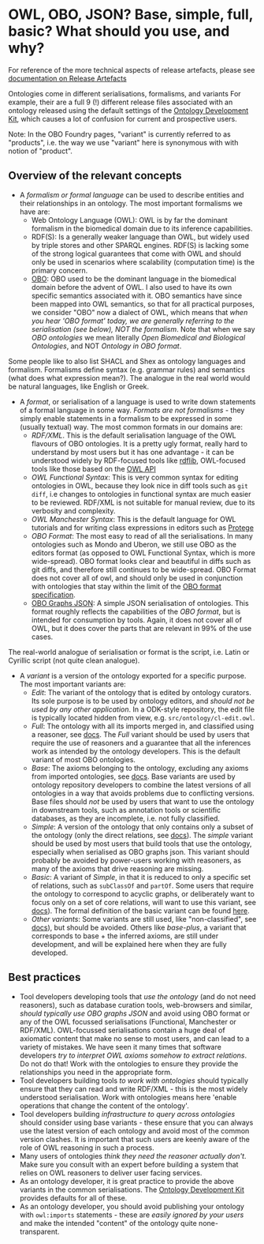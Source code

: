 # OWL, OBO, JSON? Base, simple, full, basic? What should you use, and why?

For reference of the more technical aspects of release artefacts, please see [documentation on Release Artefacts](../reference/release-artefacts.md)

Ontologies come in different serialisations, formalisms, and variants For example, their are a full 9 (!) different release files associated with an ontology released using the default settings of the [Ontology Development Kit](../reference/glossary.md), which causes a lot of confusion for current and prospective users.

Note: In the OBO Foundry pages, "variant" is currently referred to as "products", i.e. the way we use "variant" here is synonymous with with notion of "product".

## Overview of the relevant concepts

- A *formalism or formal language* can be used to describe entities and their relationships in an ontology. The most important formalisms we have are:
    - Web Ontology Language (OWL): OWL is by far the dominant formalism in the biomedical domain due to its inference capabilities.
    - RDF(S): Is a generally weaker language than OWL, but widely used by triple stores and other SPARQL engines. RDF(S) is lacking some of the strong logical guarantees that come with OWL and should only be used in scenarios where scalability (computation time) is the primary concern.
    - [OBO](https://owlcollab.github.io/oboformat/doc/obo-syntax.html): OBO used to be the dominant language in the biomedical domain before the advent of OWL. I also used to have its own specific semantics associated with it. OBO semantics have since been mapped into OWL semantics, so that for all practical purposes, we consider "OBO" now a dialect of OWL, which means that _when you hear 'OBO format' today, we are generally referring to the  serialisation (see below), NOT the formalism_. Note that when we say _OBO ontologies_ we mean literally _Open Biomedical and Biological Ontologies_, and NOT _Ontology in OBO format_.

Some people like to also list SHACL and Shex as ontology languages and formalism. Formalisms define syntax (e.g. grammar rules) and semantics (what does what expression mean?). The analogue in the real world would be natural languages, like English or Greek.

- A *format*, or serialisation of a language is used to write down statements of a formal language in some way. _Formats are not formalisms_ - they simply enable statements in a formalism to be expressed in some (usually textual) way. The most common formats in our domains are:
    - *RDF/XML*. This is the default serialisation language of the OWL flavours of OBO ontologies. It is a pretty ugly format, really hard to understand by most users but it has one advantage - it can be understood widely by RDF-focused tools like [rdflib](../reference/glossary.md), OWL-focused tools like those based on the [OWL API](../reference/glossary.md)
    - *OWL Functional Syntax*: This is very common syntax for editing ontologies in OWL, because they look nice in diff tools such as `git diff`, i.e changes to ontologies in functional syntax are much easier to be reviewed. RDF/XML is not suitable for manual review, due to its verbosity and complexity.
    - *OWL Manchester Syntax*: This is the default language for OWL tutorials and for writing class expressions in editors such as [Protege](../reference/glossary.md)
    - *OBO Format*: The most easy to read of all the serialisations. In many ontologies such as Mondo and Uberon, we still use OBO as the editors format (as opposed to OWL Functional Syntax, which is more wide-spread). OBO format looks clear and beautiful in diffs such as git diffs, and therefore still continues to be wide-spread. OBO Format does not cover all of owl, and should only be used in conjunction with ontologies that stay within the limit of the [OBO format specification](https://owlcollab.github.io/oboformat/doc/obo-syntax.html).
    - [OBO Graphs JSON](https://github.com/geneontology/obographs): A simple JSON serialisation of ontologies. This format roughly reflects the capabilities of the *OBO format*, but is intended for consumption by tools. Again, it does not cover all of OWL, but it does cover the parts that are relevant in 99% of the use cases.

The real-world analogue of serialisation or format is the script, i.e. Latin or Cyrillic script (not quite clean analogue).

- A *variant* is a version of the ontology exported for a specific purpose. The most important variants are:
    - *Edit*: The variant of the ontology that is edited by ontology curators. Its sole purpose is to be used by ontology editors, and _should not be used by any other application_. In a ODK-style repository, the edit file is typically located hidden from view, e.g. `src/ontology/cl-edit.owl`.
    - *Full*: The ontology with all its imports merged in, and classified using a reasoner, see [docs](https://github.com/INCATools/ontology-development-kit/blob/master/docs/ReleaseArtefacts.md). The *Full* variant should be used by users that require the use of reasoners and a guarantee that all the inferences work as intended by the ontology developers. This is the default variant of most OBO ontologies.
    - *Base*: The axioms belonging to the ontology, excluding any axioms from imported ontologies, see [docs](https://github.com/INCATools/ontology-development-kit/blob/master/docs/ReleaseArtefacts.md). Base variants are used by ontology repository developers to combine the latest versions of all ontologies in a way that avoids problems due to conflicting versions. Base files should _not_ be used by users that want to use the ontology in downstream tools, such as annotation tools or scientific databases, as they are incomplete, i.e. not fully classified.
    - *Simple*: A version of the ontology that only contains only a subset of the ontology (only the direct relations, see [docs](https://github.com/INCATools/ontology-development-kit/blob/master/docs/ReleaseArtefacts.md)). The *simple* variant should be used by most users that build tools that use the ontology, especially when serialised as OBO graphs json. This variant should probably be avoided by power-users working with reasoners, as many of the axioms that drive reasoning are missing.
    - *Basic*: A variant of *Simple*, in that it is reduced to only a specific set of relations, such as `subClassOf` and `partOf`. Some users that require the ontology to correspond to acyclic graphs, or deliberately want to focus only on a set of core relations, will want to use this variant, see [docs](https://github.com/INCATools/ontology-development-kit/blob/master/docs/ReleaseArtefacts.md)). The formal definition of the basic variant can be found [here](http://owlcollab.github.io/oboformat/doc/obo-syntax.html#6).
    - *Other variants*: Some variants are still used, like "non-classified", see [docs](https://github.com/INCATools/ontology-development-kit/blob/master/docs/ReleaseArtefacts.md)), but should be avoided. Others like *base-plus*, a variant that corresponds to base + the inferred axioms, are still under development, and will be explained here when they are fully developed.

## Best practices

- Tool developers developing tools that _use the ontology_ (and do not need reasoners), such as database curation tools, web-browsers and similar, _should typically use OBO graphs JSON_ and avoid using OBO format or any of the OWL focussed serialisations (Functional, Manchester or RDF/XML). OWL-focussed serialisations contain a huge deal of axiomatic content that make no sense to most users, and can lead to a variety of mistakes. We have seen it many times that software developers _try to interpret OWL axioms somehow to extract relations_. Do not do that! Work with the ontologies to ensure they provide the relationships you need in the appropriate form.
- Tool developers building tools _to work with ontologies_ should typically ensure that they can read and write RDF/XML - this is the most widely understood serialisation. Work with ontologies means here 'enable operations that change the content of the ontology'.
- Tool developers building _infrastructure to query across ontologies_ should consider using base variants - these ensure that you can always use the latest version of each ontology and avoid most of the common version clashes. It is important that such users are keenly aware of the role of OWL reasoning in such a process.
- Many users of ontologies _think they need the reasoner actually don't_. Make sure you consult with an expert before building a system that relies on OWL reasoners to deliver user facing services.
- As an ontology developer, it is great practice to provide the above variants in the common serialisations. The [Ontology Development Kit](../reference/glossary.md) provides defaults for all of these.
- As an ontology developer, you should avoid publishing your ontology with `owl:imports` statements - these are _easily ignored by your users_ and make the intended "content" of the ontology quite none-transparent.
